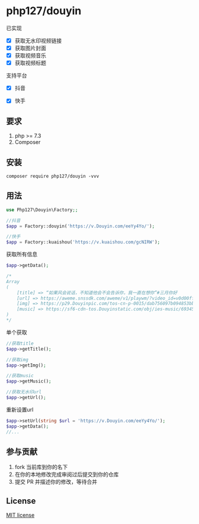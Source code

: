 

# php127/douyin

已实现

- [x] 获取无水印视频链接
- [x] 获取图片封面
- [x] 获取视频音乐
- [x] 获取视频标题

支持平台

- [x] 抖音
- [x] 快手


## 要求

1. php >= 7.3
2. Composer

## 安装

```shell
composer require php127/douyin -vvv
```
## 用法

```php
use Php127\Douyin\Factory;;

//抖音
$app = Factory::douyin('https://v.Douyin.com/eeYy4Yo/');

//快手
$app = Factory::kuaishou('https://v.kuaishou.com/gcNIRW');
```

获取所有信息

```php
$app->getData();

/*
Array
(
    [title] => “如果风会说话，不知道他会不会告诉你，我一直在想你”#三月你好
    [url] => https://aweme.snssdk.com/aweme/v1/playwm/?video_id=v0d00ff90000c0u6h388f47ar50b7ssg&ratio=720p&line=0
    [img] => https://p29.Douyinpic.com/tos-cn-p-0015/dab756097b094853bbffb9b744aa246a_1614571698~tplv-dy-360p.jpeg?from=2563711402
    [music] => https://sf6-cdn-tos.Douyinstatic.com/obj/ies-music/6934532600002284296.mp3
)
*/
```

单个获取

```php
//获取title
$app->getTitle();

//获取img
$app->getImg();

//获取music
$app->getMusic();

//获取无水印url
$app->getUrl();

```

重新设置url

```php
$app->setUrl(string $url = 'https://v.Douyin.com/eeYy4Yo/');
$app->getData();
//...
```

## 参与贡献

1. fork 当前库到你的名下
3. 在你的本地修改完成审阅过后提交到你的仓库
4. 提交 PR 并描述你的修改，等待合并

## License

[MIT license](https://opensource.org/licenses/MIT)
